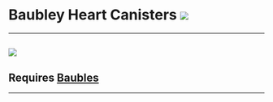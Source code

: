 # Baubley Heart Canisters [![](http://cf.way2muchnoise.eu/full_id_downloads.svg)](https://minecraft.curseforge.com/projects/curse-slug)
---
[![](http://cf.way2muchnoise.eu/versions/Available%20for%20MC_id_all.svg)](https://minecraft.curseforge.com/projects/id/files)
---
## Requires [Baubles](https://minecraft.curseforge.com/projects/baubles "Download on CurseForge")
---


